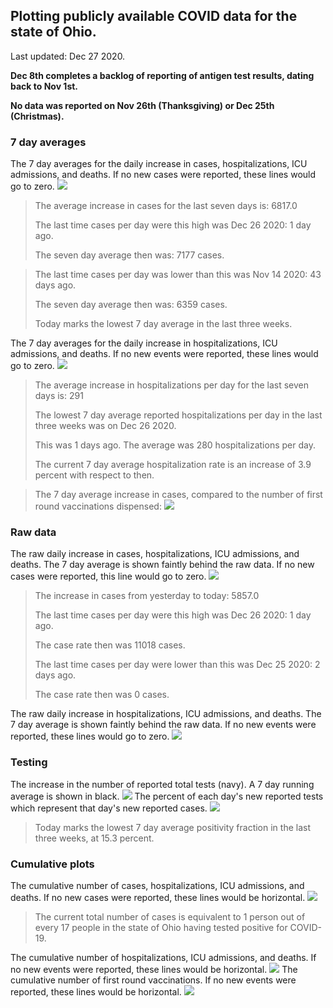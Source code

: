 ## Plotting publicly available COVID data for the state of Ohio. 

Last updated: Dec 27 2020. 

**Dec 8th completes a backlog of reporting of antigen test results, dating back to Nov 1st.**

**No data was reported on Nov 26th (Thanksgiving) or Dec 25th (Christmas).**
### 7 day averages
The 7 day averages for the daily increase in cases, hospitalizations, ICU admissions, and deaths. If no new cases were reported, these lines would go to zero.
![](7dayaverage_cases.png)

>The average increase in cases for the last seven days is: 6817.0
>
>The last time cases per day were this high was Dec 26 2020: 1 day ago.
>
>The seven day average then was: 7177 cases.

>
>The last time cases per day was lower than this was Nov 14 2020: 43 days ago.
>
>The seven day average then was: 6359 cases.
>
>Today marks the lowest 7 day average in the last three weeks.

The 7 day averages for the daily increase in hospitalizations, ICU admissions, and deaths. If no new events were reported, these lines would go to zero.
![](7dayaverage_hospital.png)

>The average increase in hospitalizations per day for the last seven days is: 291
>
>The lowest 7 day average reported hospitalizations per day in the last three weeks was on Dec 26 2020.
>
>This was 1 days ago. The average was 280 hospitalizations per day.
>
>The current 7 day average hospitalization rate is an increase of 3.9 percent with respect to then.

>The 7 day average increase in cases, compared to the number of first round vaccinations dispensed:
![](DailyVaccinationsCases.png)

### Raw data
The raw daily increase in cases, hospitalizations, ICU admissions, and deaths. The 7 day average is shown faintly behind the raw data. If no new cases were reported, this line would go to zero.
![](DailyCases.png)

>The increase in cases from yesterday to today: 5857.0 
>
>The last time cases per day were this high was Dec 26 2020: 1 day ago. 
>
>The case rate then was 11018 cases.
>
>The last time cases per day were lower than this was Dec 25 2020: 2 days ago. 
>
>The case rate then was 0 cases.

The raw daily increase in hospitalizations, ICU admissions, and deaths. The 7 day average is shown faintly behind the raw data. If no new events were reported, these lines would go to zero.
![](DailyHospitalizations.png)

### Testing

The increase in the number of reported total tests (navy). A 7 day running average is shown in black.
![](DailyTests.png)
The percent of each day's new reported tests which represent that day's new reported cases.
![](percentpositive_tests.png)

>Today marks the lowest 7 day average positivity fraction in the last three weeks, at 15.3 percent.

### Cumulative plots
The cumulative number of cases, hospitalizations, ICU admissions, and deaths. If no new cases were reported, these lines would be horizontal.
![](Cases.png)

>The current total number of cases is equivalent to 1 person out of every 17 people in the state of Ohio having tested positive for COVID-19.

The cumulative number of hospitalizations, ICU admissions, and deaths. If no new events were reported, these lines would be horizontal.
![](Hospitalizations.png)
The cumulative number of first round vaccinations. If no new events were reported, these lines would be horizontal.
![](Vaccinations.png)
